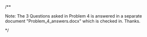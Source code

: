 <!DOCTYPE html>
<html lang="en">
<head>
  <meta charset="utf-8" />
  <title>CS171 Homework 1</title>

  <style type="text/css">
 	 	 .col0, .col1, .col2, .col3,  
 	 	 .bar {
				border: 1px solid black;
				padding:2px; 
				border-collapse:collapse;	
 	 		  }
 	     
  </style>
</head>
<body>
  <script src="http://d3js.org/d3.v3.min.js"></script>
  <script>
  var color;
  d3.text("unemp_states_us_nov_2013.tsv", function(error, data){

 	  var parsedTSV = d3.tsv.parseRows(data);
 	  
 	//  var parsedTSVheader = d3.tsv.parseRows(data)[0];
 	
 	  var parsedTSVheader = parsedTSV.shift();
 	  
	  parsedTSVheader.push("Chart");
	  
 	  var sortInd=[0,1,1,1]; // array to hold sort indicator
 	  
 	  d3.select("body").append("h1").text("Unemployment Rates for States");
   	  
      var table = d3.select("body")
      				.append("table")
      				.append("caption")
      				.html("Unemployment Rates for States"+"</br>"+"Monthly Rankings"+"</br>"+"Seasonally Adjusted"+"</br>"+"Dec. 2013p")
      				.attr("class","bar"),
      thead = table.append("thead"),
      tbody = table.append("tbody");
	  
	  var header = thead.selectAll("th")
	  			   .data(parsedTSVheader)
	  			   .enter()
	  			   .append("th")
	  			   .attr("class","bar")
	  			   .text(function(column) {return column; })
	  			   .on("click", function(d,i){	  			   
	  			        sortTable(d,i);
 						applyZebraStyle();
 						 if(i !=0 ){
 	 								if(sortInd[i]==1)
 	 								  {
 	 									 d3.select(this)
                   	 					 .style("cursor", "n-resize");
                   	 				  }
                   	 				else{
                   	 					 d3.select(this)
                   	 					 .style("cursor", "s-resize");
                   	 					}
                   					}
	  			   	})
	  			   .on("mouseover", function(d,i){
 	    				 if(i !=0 ){
 	   								if(sortInd[i]==1)
 	   								  {
 	    								d3.select(this)
                   	 					.style("cursor", "s-resize");
 	   								  }
 	   								 else
 	   								  {
								 	    d3.select(this)
				                    	.style("cursor", "n-resize");
 	   								  }
 	   							    }
 	                });
	 
	 /**
	  * This function applies style to the table
	  */ 			   	
	function applyZebraStyle(){
 				tbody.selectAll("tr")
 	 			.style("background-color", function(d, i) {
 	   														return i % 2 !=0? "orange" : "lightgreen";  
 	 													  });
 							  };  
 							  
 	/**
 	 *This function sorts table in ascending or descending
 	 * order on header click 
 	 */					  
	  function sortTable(d,i){
	  		if(i == 1){
	  			   		if(sortInd[i]==1){
	  			   				sortInd[i]=-1;	// toggle sort Indicator
	  			   				tbody.selectAll("tr").sort(function(a, b) {
	  			   					return d3.ascending(a[i], b[i]);  //sort asc on State
 								});
 							}else{
	  			   				sortInd[i]=1;	//toggle sort Ind
	  			   				tbody.selectAll("tr").sort(function(a, b) {
	  			   					return d3.descending(a[i], b[i]);	//sort desc on State
 								});
 							}
 						}
 					if(i == 2 || i == 3){
	  			   		if(sortInd[i]==1){
	  			   				sortInd[i]=-1;	// toggle sort Indicator
	  			   				tbody.selectAll("tr").sort(function(a, b) {
	  			   				if(a[2] == b[2]){
	  			   					return d3.ascending(a[1], b[1]);  //sort asc on State
	  			   					}
	  			   				else{
	  			   					return d3.ascending(parseFloat(a[2]), parseFloat(b[2]));  //sort asc on Rate
	  			   					}
								});
 							}else{
	  			   				sortInd[i]=1;	//toggle sort Ind
	  			   				tbody.selectAll("tr").sort(function(a, b) {
	  			   				if(a[2] == b[2]){
	  			   					return d3.descending(a[1], b[1]);  //sort desc on State
	  			   					}
	  			   				else{
	  			   					return d3.descending(parseFloat(a[2]), parseFloat(b[2]));  //sort desc on Rate
	  			   					}
 								});
 							}
 						}
	  
	  };
	  
      var rows = tbody.selectAll("tr")
      			 .data(parsedTSV)
                 .enter()
                 .append("tr")
                 .attr("class","bar") 
                 .on('mouseout', function(){
                		 tbody.selectAll("tr")
               			 .style("background-color", function(d, i) {
	  	     			  	return i % 2 ? "orange" : "lightgreen"; 
	  	     		 	  });               
                 })
            	 .on('mouseover', function(){d3.select(this).style("background-color", "yellow")})
	  		     .sort(function(a, b) {
 				                       return d3.ascending(parseFloat(a[2]), parseFloat(b[2]));
										})
			     .style("background-color", function(d, i) {
	  		                                                return i % 2 ? "orange" : "lightgreen";});

      var cells = rows.selectAll("td")
                  .data(function(row) {
                  return d3.range(Object.keys(row).length).map(function(column, i) {
                  return row[Object.keys(row)[i]];
                  });
                  })
      			  .enter()
                  .append("td")
                  .attr("class", function(d,i) {
       			 	if(i == 0)
        			{
        				return "col0";
        			}
        			else if(i == 1)
        			{
        				return "col1";
        			}
        			else if(i == 2)
        			{
        				return "col2";
        			}
        			else if(i == 3)
        			{
        				return "col3";
        			}
        		})                                    
                  .text(function(d) { return d; })                                    
                  rows.insert("td").append("svg")   				 
   				  .attr("width", 30)
   				  .attr("height", 10)
            	  .append("rect")
   				  .attr("height", 10)
   				  .attr("width", function(d) { return parseFloat(d[0]); });
   	 
   	  	   color = d3.scale.linear()
  				  .domain([0, tbody.selectAll("tr")[0].length-1])
  				  .interpolate(d3.interpolateRgb)
  				  .range(["orangered", "silver"]);
  				  
  			/* Color range of Rate column fron Orange to Silver */	  
  				  d3.selectAll(".col2")
 				  .style("background-color", function(d, i) {
 	                                         return color(i);  }); 	                                         
 	               
 	               
 	               
 	               
 	   /*                                  
      		      rows.selectAll(".col0")
 	              .on('mouseover', function(d,i) {
 	              						d3.selectAll(".col0")
 				  						.style("background-color","yellow")
       								})
       			  .on('mouseout', function(d,i){
                		 d3.selectAll(".col0")
               			 .style("background-color", function(d, i) {
	  		   			  	return i % 2 ? "orange" : "lightgreen"; 
	  		   		 	  })         
                   }); 
       */
       			
      });
  </script>
</body>
</html>



/**

Note: The 3 Questions asked in Problem 4 is answered in a separate document "Problem_4_answers.docx" which is checked in.
Thanks.

*/
